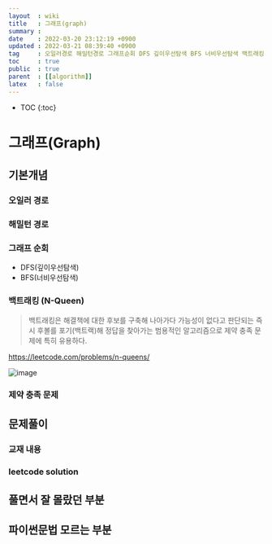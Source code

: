 ```yaml
---
layout  : wiki
title   : 그래프(graph) 
summary :  
date    : 2022-03-20 23:12:19 +0900
updated : 2022-03-21 08:39:40 +0900
tag     : 오일러경로 해밀턴경로 그래프순회 DFS 깊이우선탐색 BFS 너비우선탐색 백트래킹 제약충적문제
toc     : true
public  : true
parent  : [[algorithm]] 
latex   : false
---
```

* TOC
{:toc}

# 그래프(Graph)
## 기본개념 
### 오일러 경로
### 해밀턴 경로
### 그래프 순회
- DFS(깊이우선탐색)
- BFS(너비우선탐색)
### 백트래킹 (N-Queen)
> 백트래킹은 해결책에 대한 후보를 구축해 나아가다 가능성이 없다고 판단되는 즉시 후볼를 포기(백트랙)해 정답을 찾아가는 범용적인 알고리즘으로 제약 충족 문제에 특히 유용하다.

https://leetcode.com/problems/n-queens/

![image](https://user-images.githubusercontent.com/56494905/159195564-27e88352-4d69-4ea9-a660-18c68cffa969.png)







### 제약 충족 문제


## 문제풀이  
### 교재 내용

### leetcode solution

## 풀면서 잘 몰랐던 부분 

## 파이썬문법 모르는 부분 

